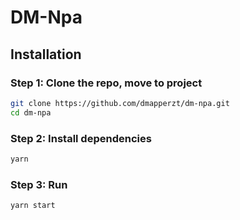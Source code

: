 # DM-Npa

## Installation

### Step 1: Clone the repo, move to project

```sh
git clone https://github.com/dmapperzt/dm-npa.git
cd dm-npa
```

### Step 2: Install dependencies

```sh
yarn
```

### Step 3: Run

```sh
yarn start
```
